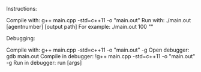 Instructions:

Compile with: g++ main.cpp -std=c++11 -o "main.out"
Run with: ./main.out [agentnumber] [output path]
For example: ./main.out 100 ""

Debugging:

Compile with: g++ main.cpp -std=c++11 -o "main.out" -g
Open debugger: gdb main.out
Compile in debugger: !g++ main.cpp -std=c++11 -o "main.out" -g
Run in debugger: run [args]

